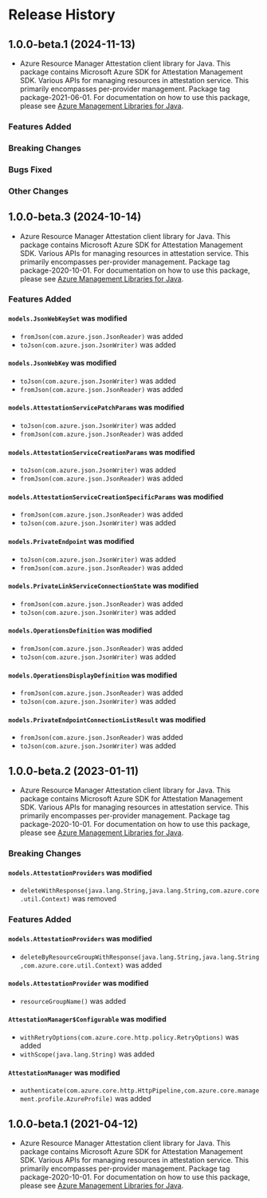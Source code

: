 # Release History

## 1.0.0-beta.1 (2024-11-13)

- Azure Resource Manager Attestation client library for Java. This package contains Microsoft Azure SDK for Attestation Management SDK. Various APIs for managing resources in attestation service. This primarily encompasses per-provider management. Package tag package-2021-06-01. For documentation on how to use this package, please see [Azure Management Libraries for Java](https://aka.ms/azsdk/java/mgmt).

### Features Added

### Breaking Changes

### Bugs Fixed

### Other Changes

## 1.0.0-beta.3 (2024-10-14)

- Azure Resource Manager Attestation client library for Java. This package contains Microsoft Azure SDK for Attestation Management SDK. Various APIs for managing resources in attestation service. This primarily encompasses per-provider management. Package tag package-2020-10-01. For documentation on how to use this package, please see [Azure Management Libraries for Java](https://aka.ms/azsdk/java/mgmt).

### Features Added

#### `models.JsonWebKeySet` was modified

* `fromJson(com.azure.json.JsonReader)` was added
* `toJson(com.azure.json.JsonWriter)` was added

#### `models.JsonWebKey` was modified

* `toJson(com.azure.json.JsonWriter)` was added
* `fromJson(com.azure.json.JsonReader)` was added

#### `models.AttestationServicePatchParams` was modified

* `toJson(com.azure.json.JsonWriter)` was added
* `fromJson(com.azure.json.JsonReader)` was added

#### `models.AttestationServiceCreationParams` was modified

* `toJson(com.azure.json.JsonWriter)` was added
* `fromJson(com.azure.json.JsonReader)` was added

#### `models.AttestationServiceCreationSpecificParams` was modified

* `fromJson(com.azure.json.JsonReader)` was added
* `toJson(com.azure.json.JsonWriter)` was added

#### `models.PrivateEndpoint` was modified

* `toJson(com.azure.json.JsonWriter)` was added
* `fromJson(com.azure.json.JsonReader)` was added

#### `models.PrivateLinkServiceConnectionState` was modified

* `fromJson(com.azure.json.JsonReader)` was added
* `toJson(com.azure.json.JsonWriter)` was added

#### `models.OperationsDefinition` was modified

* `fromJson(com.azure.json.JsonReader)` was added
* `toJson(com.azure.json.JsonWriter)` was added

#### `models.OperationsDisplayDefinition` was modified

* `fromJson(com.azure.json.JsonReader)` was added
* `toJson(com.azure.json.JsonWriter)` was added

#### `models.PrivateEndpointConnectionListResult` was modified

* `fromJson(com.azure.json.JsonReader)` was added
* `toJson(com.azure.json.JsonWriter)` was added

## 1.0.0-beta.2 (2023-01-11)

- Azure Resource Manager Attestation client library for Java. This package contains Microsoft Azure SDK for Attestation Management SDK. Various APIs for managing resources in attestation service. This primarily encompasses per-provider management. Package tag package-2020-10-01. For documentation on how to use this package, please see [Azure Management Libraries for Java](https://aka.ms/azsdk/java/mgmt).

### Breaking Changes

#### `models.AttestationProviders` was modified

* `deleteWithResponse(java.lang.String,java.lang.String,com.azure.core.util.Context)` was removed

### Features Added

#### `models.AttestationProviders` was modified

* `deleteByResourceGroupWithResponse(java.lang.String,java.lang.String,com.azure.core.util.Context)` was added

#### `models.AttestationProvider` was modified

* `resourceGroupName()` was added

#### `AttestationManager$Configurable` was modified

* `withRetryOptions(com.azure.core.http.policy.RetryOptions)` was added
* `withScope(java.lang.String)` was added

#### `AttestationManager` was modified

* `authenticate(com.azure.core.http.HttpPipeline,com.azure.core.management.profile.AzureProfile)` was added

## 1.0.0-beta.1 (2021-04-12)

- Azure Resource Manager Attestation client library for Java. This package contains Microsoft Azure SDK for Attestation Management SDK. Various APIs for managing resources in attestation service. This primarily encompasses per-provider management. Package tag package-2020-10-01. For documentation on how to use this package, please see [Azure Management Libraries for Java](https://aka.ms/azsdk/java/mgmt).
